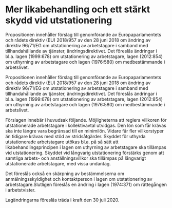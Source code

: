 # Mer likabehandling och ett stärkt skydd vid utstationering

Propositionen innehåller förslag till genomförande av Europaparlamentets och rådets direktiv (EU) 2018/957 av den 28 juni 2018 om ändring av direktiv 96/71/EG om utstationering av arbetstagare i samband med tillhandahållande av tjänster, ändringsdirektivet. Det föreslås ändringar i bl.a. lagen (1999:678) om utstationering av arbetstagare, lagen (2012:854) om uthyrning av arbetstagare och lagen (1976:580) om medbestämmande i arbetslivet.

Propositionen innehåller förslag till genomförande av Europaparlamentets och rådets direktiv (EU) 2018/957 av den 28 juni 2018 om ändring av direktiv 96/71/EG om utstationering av arbetstagare i samband med tillhandahållande av tjänster, ändringsdirektivet. Det föreslås ändringar i bl.a. lagen (1999:678) om utstationering av arbetstagare, lagen (2012:854) om uthyrning av arbetstagare och lagen (1976:580) om medbestämmande i arbetslivet.

Förslagen innebär i huvudsak följande. Möjligheterna att reglera villkoren för utstationerade arbetstagare i kollektivavtal utvidgas. Den lön som får krävas ska inte längre vara begränsad till en minimilön. Vidare får fler villkorstyper än tidigare krävas med stöd av stridsåtgärder. Skyddet för uthyrda utstationerade arbetstagare utökas bl.a. på så sätt att likabehandlingsprincipen i lagen om uthyrning av arbetstagare ska tillämpas vid utstationering. Skyddet vid långvarig utstationering förstärks genom att samtliga arbets- och anställningsvillkor ska tillämpas på långvarigt utstationerade arbetstagare, med vissa undantag.

Det föreslås också en skärpning av bestämmelserna om anmälningsskyldighet och kontaktperson i lagen om utstationering av arbetstagare.Slutligen föreslås en ändring i lagen (1974:371) om rättegången i arbetstvister.

Lagändringarna föreslås träda i kraft den 30 juli 2020.
